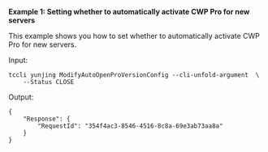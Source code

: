 **Example 1: Setting whether to automatically activate CWP Pro for new servers**

This example shows you how to set whether to automatically activate CWP Pro for new servers.

Input: 

```
tccli yunjing ModifyAutoOpenProVersionConfig --cli-unfold-argument  \
    --Status CLOSE
```

Output: 
```
{
    "Response": {
        "RequestId": "354f4ac3-8546-4516-8c8a-69e3ab73aa8a"
    }
}
```

